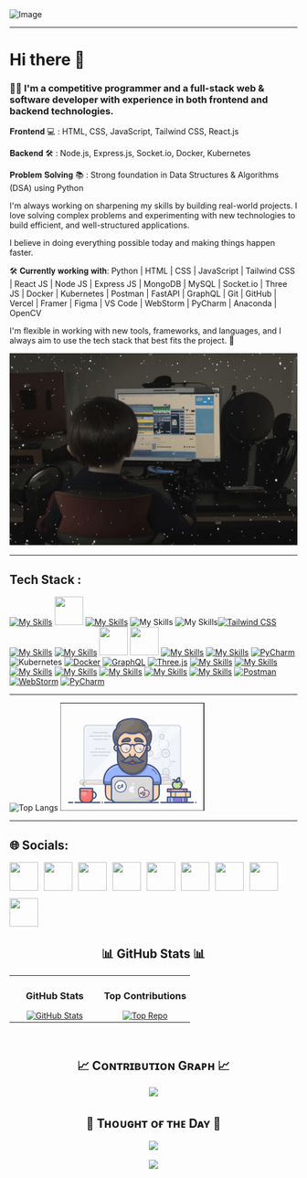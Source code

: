 <img src="https://github.com/0maaz-01/Image/blob/main/FullStack%20web%20developer%20(2).png" alt="Image" style="max-width: 100%; height: auto;">

---
  # Hi there 👋

### 👨‍💻 I'm a competitive programmer and a full-stack web & software developer with experience in both frontend and backend technologies.

𝐅𝐫𝐨𝐧𝐭𝐞𝐧𝐝 💻 : 
HTML, CSS, JavaScript, Tailwind CSS, React.js

𝐁𝐚𝐜𝐤𝐞𝐧𝐝 🛠 :
Node.js, Express.js, Socket.io, Docker, Kubernetes

𝐏𝐫𝐨𝐛𝐥𝐞𝐦 𝐒𝐨𝐥𝐯𝐢𝐧𝐠 📚 : 
Strong foundation in Data Structures & Algorithms (DSA) using Python

I'm always working on sharpening my skills by building real-world projects. I love solving complex problems and experimenting with new technologies to build efficient, and well-structured applications.

I believe in doing everything possible today and making things happen faster.

🛠️ 𝐂𝐮𝐫𝐫𝐞𝐧𝐭𝐥𝐲 𝐰𝐨𝐫𝐤𝐢𝐧𝐠 𝐰𝐢𝐭𝐡:
Python | HTML | CSS | JavaScript | Tailwind CSS | React JS | Node JS | Express JS | MongoDB | MySQL | Socket.io | Three JS | Docker | Kubernetes | Postman | FastAPI | GraphQL | Git | GitHub | Vercel | Framer | Figma | VS Code | WebStorm | PyCharm | Anaconda | OpenCV 

I'm flexible in working with new tools, frameworks, and languages, and I always aim to use the tech stack that best fits the project. 🔄

<img src="https://github.com/1maaz01/Alaikoo_PDF_Reader_and_Editor./blob/main/localM7mKlH7JxCl5h3UQ_wRVh-ezgif.com-video-to-gif-converter.gif" alt="Image" style="max-width: 100%; height: auto;">

---
## Tech Stack :
[![My Skills](https://skillicons.dev/icons?i=py)](https://skillicons.dev) <img src="https://github.com/0maaz-01/Alaikoo_PDF_Reader_and_Editor./blob/main/Images/dsa.jpg" width="50" height="50">  [![My Skills](https://skillicons.dev/icons?i=js)](https://skillicons.dev) 
![My Skills](https://skillicons.dev/icons?i=html) ![My Skills](https://skillicons.dev/icons?i=css)[![Tailwind CSS](https://skillicons.dev/icons?i=tailwind)](https://skillicons.dev)
[![My Skills](https://skillicons.dev/icons?i=figma)](https://skillicons.dev)
[![My Skills](https://skillicons.dev/icons?i=nodejs)](https://skillicons.dev) <img src="https://github.com/0maaz-01/Alaikoo_PDF_Reader_and_Editor./blob/main/Images/Native.png" width="50" height="50"> <img src="https://github.com/0maaz-01/Alaikoo_PDF_Reader_and_Editor./blob/main/Images/React.png" width="50" height="50">
[![My Skills](https://skillicons.dev/icons?i=express)](https://skillicons.dev)
[![My Skills](https://skillicons.dev/icons?i=mongodb)](https://skillicons.dev)
[![PyCharm](https://skillicons.dev/icons?i=mysql)](https://skillicons.dev)
![Kubernetes](https://skillicons.dev/icons?i=kubernetes)
[![Docker](https://skillicons.dev/icons?i=docker)](https://skillicons.dev)
[![GraphQL](https://skillicons.dev/icons?i=graphql)](https://skillicons.dev)
[![Three.js](https://skillicons.dev/icons?i=threejs)](https://skillicons.dev)
[![My Skills](https://skillicons.dev/icons?i=fastapi)](https://skillicons.dev)
[![My Skills](https://skillicons.dev/icons?i=vercel)](https://skillicons.dev)
[![My Skills](https://skillicons.dev/icons?i=git)](https://skillicons.dev)
[![My Skills](https://skillicons.dev/icons?i=github)](https://skillicons.dev)
[![My Skills](https://skillicons.dev/icons?i=anaconda)](https://skillicons.dev)
[![My Skills](https://skillicons.dev/icons?i=opencv)](https://skillicons.dev)
[![My Skills](https://skillicons.dev/icons?i=vscode)](https://skillicons.dev)
[![Postman](https://skillicons.dev/icons?i=postman)](https://skillicons.dev)
[![WebStorm](https://skillicons.dev/icons?i=webstorm)](https://skillicons.dev)
[![PyCharm](https://skillicons.dev/icons?i=pycharm)](https://skillicons.dev)

---
![Top Langs](https://github-readme-stats.vercel.app/api/top-langs/?username=0maaz-01&layout=compact&theme=radical)
                            <img src="https://github.com/1maaz01/Alaikoo_PDF_Reader_and_Editor./blob/main/Githubfiles-ezgif.com-video-to-gif-converter.gif" alt="Image" style="max-width: 50%; height: auto;">


---
## 🌐 Socials:

<div style="display: flex; flex-wrap: wrap; gap: 10px; align-items: center;">
  <a href="https://leetcode.com/u/_maaz_1/">
    <img src="https://github.com/0maaz-01/Alaikoo_PDF_Reader_and_Editor./blob/main/Images/New%20folder%20(2)/LeetCode.png" width="50" height="50">
  </a>
  <a href="https://codeforces.com/profile/_.maaz._1">
    <img src="https://github.com/0maaz-01/Alaikoo_PDF_Reader_and_Editor./blob/main/Images/New%20folder%20(2)/CodeForces.png" width="50" height="50">
  </a>
  <a href="https://www.linkedin.com/in/mohammed-maaz-rayeen-b914a4303/">
    <img src="https://skillicons.dev/icons?i=linkedin" width="50" height="50">
  </a> 
  <a href="mailto:theultimatecoder@gmail.com">
    <img src="https://skillicons.dev/icons?i=gmail" width="50" height="50">
  </a> 
  <a href="https://www.instagram.com/_.maaz._1?igsh=eG5zeXN1NDhoc25y">
    <img src="https://skillicons.dev/icons?i=instagram" width="50" height="50">
  </a>
  <a href="https://x.com/@1_maaz_1">
    <img src="https://github.com/0maaz-01/Alaikoo_PDF_Reader_and_Editor./blob/main/Images/New%20folder%20(2)/X.png" width="50" height="50">
  </a>
  <a href="https://www.youtube.com/@TheUltimateCoder-g2q">
    <img src="https://github.com/0maaz-01/Alaikoo_PDF_Reader_and_Editor./blob/main/Images/New%20folder%20(2)/Youtube.png" width="50" height="50">
  </a>
  <a href="https://www.threads.net/@_.maaz._1">
    <img src="https://github.com/0maaz-01/Alaikoo_PDF_Reader_and_Editor./blob/main/Images/New%20folder%20(2)/Thread.png" width="50" height="50">
  </a>
  <a href="https://www.youtube.com/@TheUltimateCoder-g2q">
    <img src="https://github.com/0maaz-01/Alaikoo_PDF_Reader_and_Editor./blob/main/Images/New%20folder%20(2)/Facebook.png" width="50" height="50">
  </a>


  
</div>



<h2 align="center">📊 GitHub Stats 📊</h2>

<table width="100%">
  <tr>
    <td width="50%" align="center">
      <h3><strong>GitHub Stats</strong></h3>
      <a href="https://github.com/0maaz-01">
        <img src="https://github-readme-stats.vercel.app/api?username=0maaz-01&show_icons=true&theme=nightowl&bg_color=0,000000,441350&title_color=c56a90&text_color=ffffff" alt="GitHub Stats" />
      </a>
    </td>

  <td align="center">
      <h3><strong>Top Contributions</strong></h3>
      <a href="https://github.com/0maaz-01">
        <img src="https://github-contributor-stats.vercel.app/api?username=0maaz-01&limit=2&theme=nightowl&show_owner=true&combine_all_yearly_contributions=false&bg_color=0,000000,441350&title_color=c56a90&text_color=ffffff" alt="Top Repo" />
      </a>
    </td>
  </tr>
</table>
<br />

<!--Contribution Graph-->
<h2 align="center">📈 Cᴏɴᴛʀɪʙᴜᴛɪᴏɴ Gʀᴀᴘʜ 📈</h2>
<div align="center">
    <img src="https://github-readme-activity-graph.vercel.app/graph?username=0maaz-01&bg_color=220a28&&color=ffffff&line=c56a90&point=ffeb95&area=false&hide_border=false" border-radius="15">
</div>



<!--Dynamic Quote card updates everyday at 12 PM--> 
<h2 align="center">🌟 Tʜᴏᴜɢʜᴛ ᴏғ ᴛʜᴇ Dᴀʏ 🌟</h2>
<p align="center">
    <img src="https://readme-daily-quotes.vercel.app/api?author=Carl%20Jung&quote=There's%20no%20coming%20to%20consciousness%20without%20pain&theme=dark&bg_color=220a28&author_color=ffeb95&accent_color=c56a90">
</p>


<!--Footer--> 
<p align="center">
  <img src="https://capsule-render.vercel.app/api?type=waving&color=gradient&height=65&section=footer"/>
</p>

